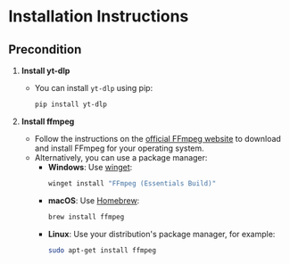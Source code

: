 # Installation Instructions

## Precondition

1. **Install yt-dlp**
    - You can install `yt-dlp` using pip:
      ```sh
      pip install yt-dlp
      ```

2. **Install ffmpeg**
    - Follow the instructions on the [official FFmpeg website](https://ffmpeg.org/download.html) to download and install FFmpeg for your operating system.
    - Alternatively, you can use a package manager:
      - **Windows**: Use [winget](https://docs.microsoft.com/en-us/windows/package-manager/winget/):
         ```sh
         winget install "FFmpeg (Essentials Build)"
         ```
      - **macOS**: Use [Homebrew](https://brew.sh/):
         ```sh
         brew install ffmpeg
         ```
      - **Linux**: Use your distribution's package manager, for example:
         ```sh
         sudo apt-get install ffmpeg
         ```

